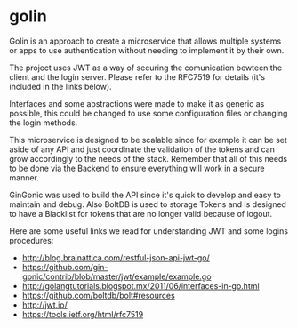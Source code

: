 # golin

Golin is an approach to create a microservice that allows multiple systems or apps to use authentication without needing to implement it by their own.

The project uses JWT as a way of securing the comunication bewteen the client and the login server. Please refer to the RFC7519 for details (it's included in the links below).

Interfaces and some abstractions were made to make it as generic as possible, this could be changed to use some configuration files or changing the login methods.

This microservice is designed to be scalable since for example it can be set aside of any API and just coordinate the validation of the tokens and can grow accordingly to the needs of the stack. Remember that all of this needs to be done via the Backend to ensure everything will work in a secure manner.

GinGonic was used to build the API since it's quick to develop and easy to maintain and debug. Also BoltDB is used to storage Tokens and is designed to have a Blacklist for tokens that are no longer valid because of logout.

Here are some useful links we read for understanding JWT and some logins procedures:
  - http://blog.brainattica.com/restful-json-api-jwt-go/
  - https://github.com/gin-gonic/contrib/blob/master/jwt/example/example.go
  - http://golangtutorials.blogspot.mx/2011/06/interfaces-in-go.html
  - https://github.com/boltdb/bolt#resources
  - http://jwt.io/
  - https://tools.ietf.org/html/rfc7519
  

